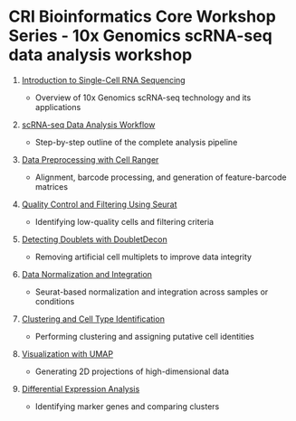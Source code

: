 # CRI Bioinformatics Core Workshop Series - 10x Genomics scRNA-seq data analysis workshop

1. [Introduction to Single-Cell RNA Sequencing](./docs/01-introduction.html)
   + Overview of 10x Genomics scRNA-seq technology and its applications

2. [scRNA-seq Data Analysis Workflow](./docs/02-workflow.html)
   + Step-by-step outline of the complete analysis pipeline

3. [Data Preprocessing with Cell Ranger](./docs/03-cellranger.html)
   + Alignment, barcode processing, and generation of feature-barcode matrices

4. [Quality Control and Filtering Using Seurat](./docs/04-qc-seurat.html)  
   + Identifying low-quality cells and filtering criteria

5. [Detecting Doublets with DoubletDecon](./docs/05-doublets.html) 
   + Removing artificial cell multiplets to improve data integrity

6. [Data Normalization and Integration](./docs/06-normalization-integration.html)  
   + Seurat-based normalization and integration across samples or conditions

7. [Clustering and Cell Type Identification](./docs/07-clustering.html)  
   + Performing clustering and assigning putative cell identities

8. [Visualization with UMAP](./docs/08-umap.html)  
   + Generating 2D projections of high-dimensional data

9. [Differential Expression Analysis](./docs/09-de-analysis.html)  
   + Identifying marker genes and comparing clusters
